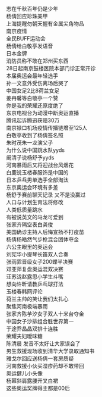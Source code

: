 志在千秋百年仍是少年  
杨倩回应珍珠美甲  
上海提醒勿朝天握有金属尖角物品  
南京疫情  
全民BUFF运动会  
杨倩给白敬亭发语音  
日本金牌  
消防员称不敢在郑州买东西  
28日起南京鼓楼医院本部门诊正常开诊  
本届奥运会最年轻选手  
孙一文意外受伤离场后哭了  
中国女足2比8荷兰女足  
姜冉馨等白敬亭一个赞  
你是我的荣耀还原度绝了  
东京电视台为动漫中断奥运直播  
腾讯起诉腾迅获赔30万  
南京禄口机场疫情传播链增至125人  
白敬亭收到了杨倩签名照  
朱时茂朱一龙演父子  
为什么说中国跳水队yyds  
阚清子说杨舒予yyds  
河南暴雨后又将迎战台风烟花  
白鹿说玉楼春服饰是中国的  
日本乒乓男单选手全部淘汰  
东京奥运会环境有多差  
杨舒予赛前聊天记录 又不是没赢过  
人口与计划生育法将修改  
人类低质量跳水  
有被说英文的马龙可爱到  
张家齐隔空表白龚俊  
美国确诊主持人后悔宣扬不打疫苗  
杨倩杨皓然气步枪混合团体夺金  
六公主眼里的奥运会  
刘宪华小提琴长笛双人合奏  
张雨霏晋级女子200蝶半决赛  
邓亚萍复盘奥运混双决赛  
汪苏泷赵露思小学生斗嘴  
想向许昕请教乒乓球打法  
玉楼春韩网评论  
荷兰主帅的笑让我们太扎心  
聚焦河南极端暴雨  
张家齐陈芋汐女子双人十米台夺金  
中国女子沙排组合胜世界第一  
于途乔晶晶双排十连胜  
荣耀夫妇暧昧糖  
陈清晨 发音不太好让大家误会了  
男生救援现场收到清华大学录取通知书  
雅戈尔回应送杨倩一套房质疑  
河南救援小伙买湿疹药却不敢带回  
奥运健儿小头像  
杨幂斜肩露腰开叉白裙  
这些奥运奖牌得主都是00后  
